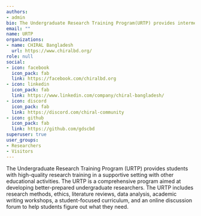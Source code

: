 ```yaml
---
authors:
- admin
bio: The Undergraduate Research Training Program(URTP) provides intermediate-level biomedical research projects for undergraduates in a supportive environment with supplement educational activities.
email: ""
name: URTP
organizations:
- name: CHIRAL Bangladesh
  url: https://www.chiralbd.org/
role: null
social:
- icon: facebook
  icon_pack: fab
  link: https://facebook.com/chiralbd.org
- icon: linkedin
  icon_pack: fab
  link: https://www.linkedin.com/company/chiral-bangladesh/
- icon: discord
  icon_pack: fab
  link: https://discord.com/chiral-community
- icon: github
  icon_pack: fab
  link: https://github.com/gdscbd
superuser: true
user_groups:
- Researchers
- Visitors
---
```

The Undergraduate Research Training Program (URTP) provides students with high-quality research training in a supportive setting with other educational activities. The URTP is a comprehensive program aimed at developing better-prepared undergraduate researchers. The URTP includes research methods, ethics, literature reviews, data analysis, academic writing workshops, a student-focused curriculum, and an online discussion forum to help students figure out what they need.